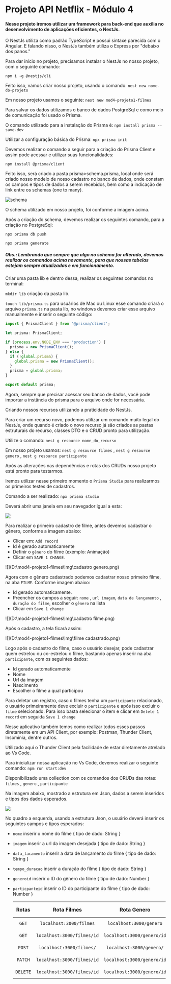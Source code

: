 # Projeto API Netflix - Módulo 4



#### Nesse projeto iremos utilizar um framework para back-end que auxilia no desenvolvimento de aplicações eficientes, o NestJs.

O NestJs utiliza como padrão TypeScript e possui sintaxe parecida com o Angular. E falando nisso, o NestJs também utiliza o Express por "debaixo dos panos."

Para dar início no projeto, precisamos instalar o NestJs no nosso projeto, com o seguinte comando:

``npm i -g @nestjs/cli``

Feito isso, vamos criar nosso projeto, usando o comando: ``nest new nome-do-projeto``

Em nosso projeto usamos o seguinte: ``nest new mod4-projeto1-filmes``

Para salvar os dados utilizamos o banco de dados PostgreSql e como meio de comunicação foi usado o Prisma.

O comando utilizado para a instalação do Prisma é: ``npm install prisma --save-dev``

Utilizar a configuração básica do Prisma: ``npx prisma init``

Devemos realizar o comando a seguir para a criação do Prisma Client e assim pode acessar e utilizar suas funcionalidades:

``npm install @prisma/client``

Feito isso, será criado a pasta prisma>schema.prisma, local onde será criado nosso modelo de nosso cadastro no banco de dados, onde constam os campos e tipos de dados a serem recebidos, bem como a indicação de link entre os schemas (one to many).

![schema](C:\Users\wsr2k\Desktop\schema.png)

O schema utilizado em nosso projeto, foi conforme a imagem acima.

Após a criação do schema, devemos realizar os seguintes comando, para a criação no PostgreSql:

``npx prisma db push``

``npx prisma generate``

##### Obs.: Lembrando que sempre que algo no schema for alterado, devemos realizar os comandos acima novamente, para que nossas tabelas estejam sempre atualizadas e em funcionamento.

Criar uma pasta lib e dentro dessa, realizar os seguintes comandos no terminal:

``mkdir lib`` criação da pasta lib.

``touch lib/prisma.ts`` para usuários de Mac ou Linux esse comando criará o arquivo ``prisma.ts`` na pasta lib, no windows devemos criar esse arquivo manualmente e inserir o seguinte código:

```javascript
import { PrismaClient } from '@prisma/client';

let prisma: PrismaClient;

if (process.env.NODE_ENV === 'production') {
  prisma = new PrismaClient();
} else {
  if (!global.prisma) {
    global.prisma = new PrismaClient();
  }
  prisma = global.prisma;
}

export default prisma;
```

Agora, sempre que precisar acessar seu banco de dados, você pode importar a instância do prisma para o arquivo onde for necessária.



Criando nossos recursos utilizando a praticidade do NestJs.

Para criar um recurso novo, podemos utilizar um comando muito legal do NestJs, onde quando é criado o novo recurso já são criados as pastas estruturais do recurso, classes DTO e o CRUD pronto para utilização.

Utilize o comando: ``nest g resource nome_do_recurso``

Em nosso projeto usamos: ``nest g resource filmes``  , ``nest g resource genero`` , ``nest g resource participante``

Após as alterações nas dependências e rotas dos CRUDs nosso projeto está pronto para testarmos.

Iremos utilizar nesse primeiro momento o ``Prisma Studio`` para realizarmos os primeiros testes de cadastros.

Comando a ser realizado: ``npx prisma studio`` 

Deverá abrir uma janela em seu navegador igual a esta:

![](D:\mod4-projeto1-filmes\img\prisma.png)

Para realizar o primeiro cadastro de filme, antes devemos cadastrar o gênero, conforme a imagem abaixo:

* Clicar em: ``Add record``
* Id é gerado automaticamente
* Definir o ``gênero`` do filme (exemplo: Animação)
* Clicar em ``SAVE 1 CHANGE.``

![](D:\mod4-projeto1-filmes\img\cadastro genero.png)

Agora com o gênero cadastrado podemos cadastrar nosso primeiro filme, na aba ``FILME``. Conforme imagem abaixo:

* Id gerado automaticamente.
* Preencher os campos a seguir: ``nome`` , ``url imagem``, ``data de lançamento`` , ``duração do filme``, escolher o ``gênero`` na lista 
* Clicar em ``Save 1 change``

![](D:\mod4-projeto1-filmes\img\cadastro filme.png)

Após o cadastro, a tela ficará assim:

![](D:\mod4-projeto1-filmes\img\filme cadastrado.png)

Logo após o cadastro do filme, caso o usuário desejar, pode cadastrar quem estrelou ou co-estrelou o filme, bastando apenas inserir na aba ``participante``, com os seguintes dados:

* Id gerado automaticamente
* Nome
* Url da imagem
* Nascimento
* Escolher o filme a qual participou

Para deletar um registro, caso o filmes tenha um ``participante`` relacionado, o usuário primeiramente deve excluir o ``participante`` e após isso excluir o ``filme`` selecionado. Para isso basta selecionar o item e clicar em ``Delete 1 record`` em seguida ``Save 1 change``

Nesse aplicativo também temos como realizar todos esses passos diretamente em um API Client, por exemplo: Postman, Thunder Client, Insominia, dentre outros.

Utilizado aqui o Thunder Client pela facilidade de estar diretamente atrelado ao Vs Code.

Para inicializar nossa aplicação no Vs Code, devemos realizar o seguinte comando: ``npm run start:dev`` 

Disponibilizado uma collection com os comandos dos CRUDs das rotas: ``filmes`` , ``genero`` , ``participante``	

Na imagem abaixo, mostrado a estrutura em Json, dados a serem inseridos e tipos dos dados esperados.

![](D:\mod4-projeto1-filmes\img\thunder.png)

No quadro a esquerda, usando a estrutura Json, o usuário deverá inserir os seguintes campos e tipos esperados:

* ``nome`` inserir o nome do filme { tipo de dado: String }

* ``imagem`` inserir a url da imagem desejada { tipo de dado: String }

* ``data_lacamento`` inserir a data de lançamento do filme { tipo de dado: String }

* ``tempo_duracao`` inserir a duração do filme { tipo de dado: String }

* ``generoid`` inserir o ID do gênero do filme { tipo de dado: Number }

* ``particpanteid`` inserir o ID do participante do filme { tipo de dado: Number }

  |   Rotas    |         Rota Filmes          |         Rota Genero          |         Rota Participante          |   Retorno Esperado    |
  | :--------: | :--------------------------: | :--------------------------: | :--------------------------------: | :-------------------: |
  |  ``GET``   |  ``localhost:3000/filmes``   |  ``localhost:3000/genero``   |  ``localhost:3000/participante``   |    ``Lista todos``    |
  |  ``GET``   | ``localhost:3000/filmes/id`` | ``localhost:3000/genero/id`` | ``localhost:3000/participante/id`` | ``Lista um cadastro`` |
  |  ``POST``  |  ``localhost:3000/filmes/``  |  ``localhost:3000/genero/``  |  ``localhost:3000/participante/``  |   ``Cadastra novo``   |
  | ``PATCH``  | ``localhost:3000/filmes/id`` | ``localhost:3000/genero/id`` | ``localhost:3000/participante/id`` |  ``Altera cadastro``  |
  | ``DELETE`` | ``localhost:3000/filmes/id`` | ``localhost:3000/genero/id`` | ``localhost:3000/participante/id`` |  ``Exclui cadastro``  |

  
